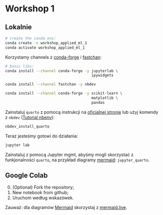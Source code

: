 # Workshop 1

## Lokalnie

```bash
# create the conda env:
conda create -n workshop_applied_ml_1
conda activate workshop_applied_ml_1
```

Korzystamy channels z [conda-forge](https://anaconda.org/conda-forge/repo) i [fastchan](https://anaconda.org/fastchan):

```bash
# basic libs:
conda install --channel conda-forge -y jupyterlab \
                                       ipywidgets

conda install --channel fastchan -y nbdev

conda install --channel conda-forge -y scikit-learn \
                                       matplotlib \
                                       pandas
```

Zainstaluj `quarto` z pomocą instrukcji na [oficjalnej stronie](https://quarto.org/docs/get-started/) lub użyj komendy z `nbdev` ([Tutorial nbenv](https://nbdev.fast.ai/tutorials/tutorial.html)):

```bash
nbdev_install_quarto
```

Teraz jesteśmy gotowi do działania:

```bash
jupyter lab
```

Zainstaluj z pomocą Jupyter mgmt, abyśmy mogli skorzystać z funkjonalności `quarto`, na przykład diagramy [mermaid](https://mermaid.live): `jupyter_quarto`.

## Google Colab

0. (Optional) Fork the repository;
1. New notebook from github;
2. Uruchom według wskazówek.

Zauważ: dla diagramów [Mermaid](https://github.com/mermaid-js/mermaid) skorzystaj z [mermaid.live](https://mermaid.live).

